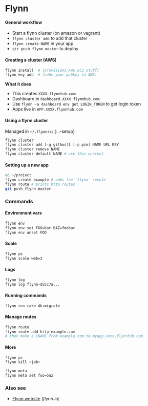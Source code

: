 # Flynn

#### General workflow

* Start a flynn cluster (on amazon or vagrant)
* `flynn cluster add` to add that cluster
* `flynn create NAME` in your app
* `git push flynn master` to deploy

#### Creating a cluster (AWS)

```bash
flynn install  # (provisions AWS EC2 stuff)
flynn key add  # (adds your pubkey to AWS)
```

**What it does**

* This creates `XXXX.flynnhub.com`
* Dashboard in `dashboard.XXXX.flynnhub.com`
* Use `flynn -a dashboard env get LOGIN_TOKEN` to get login token
* Apps live in `APP.XXXX.flynnhub.com`

#### Using a flynn cluster

Managed in `~/.flynnrc`: {: .-setup}

```bash
flynn cluster
flynn cluster add [-g githost] [-p pin] NAME URL KEY
flynn cluster remove NAME
flynn cluster default NAME # use this current
```

#### Setting up a new app

```bash
cd ~/project
flynn create example # adds the `flynn` remote
flynn route # prints http routes
git push flynn master
```

### Commands

#### Environment vars

```bash
flynn env
flynn env set FOO=bar BAZ=foobar
flynn env unset FOO
```

#### Scale

```bash
flynn ps
flynn scale web=3
```

#### Logs

```bash
flynn log
flynn log flynn-d55c7a...
```

#### Running commands

```bash
flynn run rake db:migrate
```

#### Manage routes

```bash
flynn route
flynn route add http example.com
# then make a CNAME from example.com to myapp.xxxx.flynnhub.com
```

#### More

```bash
flynn ps
flynn kill <job>

flynn meta
flynn meta set foo=baz
```

### Also see

* [Flynn website](https://flynn.io) _(flynn.io)_
